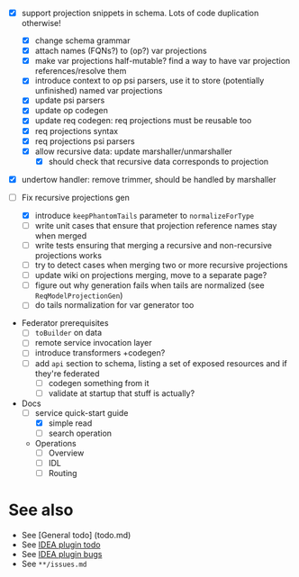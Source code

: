 - [x] support projection snippets in schema. Lots of code duplication otherwise!
  - [x] change schema grammar
  - [x] attach names (FQNs?) to (op?) var projections
  - [x] make var projections half-mutable? find a way to have var projection references/resolve them
  - [x] introduce context to op psi parsers, use it to store (potentially unfinished) named var projections
  - [x] update psi parsers
  - [x] update op codegen
  - [x] update req codegen: req projections must be reusable too
  - [x] req projections syntax
  - [x] req projections psi parsers
  - [x] allow recursive data: update marshaller/unmarshaller
    - [x] should check that recursive data corresponds to projection

- [x] undertow handler: remove trimmer, should be handled by marshaller

- [ ] Fix recursive projections gen
  - [x] introduce `keepPhantomTails` parameter to `normalizeForType`
  - [ ] write unit cases that ensure that projection reference names stay when merged
  - [ ] write tests ensuring that merging a recursive and non-recursive projections works
  - [ ] try to detect cases when merging two or more recursive projections
  - [ ] update wiki on projections merging, move to a separate page?
  - [ ] figure out why generation fails when tails are normalized (see `ReqModelProjectionGen`)
  - [ ] do tails normalization for var generator too

- Federator prerequisites
  - [ ] `toBuilder` on data
  - [ ] remote service invocation layer
  - [ ] introduce transformers +codegen?
  - [ ] add `api` section to schema, listing a set of exposed resources and if they're federated
    - [ ] codegen something from it
    - [ ] validate at startup that stuff is actually?

- Docs
  - [ ] service quick-start guide
    - [x] simple read
    - [ ] search operation
  - Operations
    - [ ] Overview
    - [ ] IDL
    - [ ] Routing

# See also
- See [General todo] (todo.md)
- See [IDEA plugin todo](idea-plugin/todo.md)
- See [IDEA plugin bugs](idea-plugin/bugs.md)
- See `**/issues.md`
